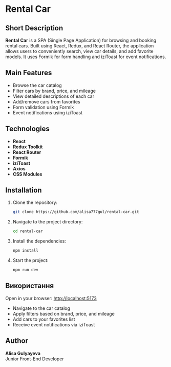 # Rental Car

## Short Description

**Rental Car** is a SPA (Single Page Application) for browsing and booking rental cars. Built using React, Redux, and React Router, the application allows users to conveniently search, view car details, and add favorite models. It uses Formik for form handling and iziToast for event notifications.

## Main Features

- Browse the car catalog
- Filter cars by brand, price, and mileage
- View detailed descriptions of each car
- Add/remove cars from favorites
- Form validation using Formik
- Event notifications using iziToast

## Technologies

- **React**
- **Redux Toolkit**
- **React Router**
- **Formik**
- **iziToast**
- **Axios**
- **CSS Modules**

## Installation

1. Clone the repository:

   ```bash
   git clone https://github.com/alisa777gul/rental-car.git
   ```

2. Navigate to the project directory:

   ```bash
   cd rental-car
   ```

3. Install the dependencies:

   ```bash
   npm install
   ```

4. Start the project:

   ```bash
   npm run dev
   ```

## Використання

Open in your browser:
[http://localhost:5173](http://localhost:5173)

- Navigate to the car catalog
- Apply filters based on brand, price, and mileage
- Add cars to your favorites list
- Receive event notifications via iziToast

## Author

**Alisa Gulyayeva**  
Junior Front-End Developer
